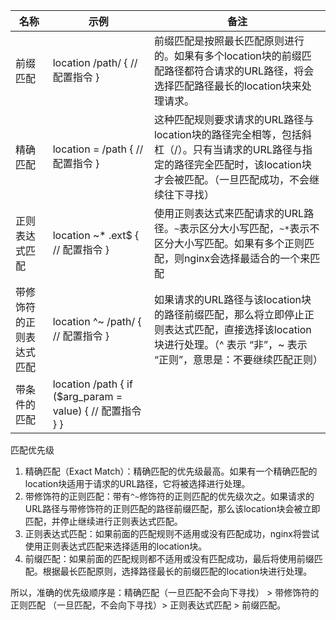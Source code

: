 | 名称                     | 示例                                  | 备注 |
| ------------------------ | ------------------------------------- | -------------------------- |
| 前缀匹配                 | location    /path/ {    // 配置指令 } | 前缀匹配是按照最长匹配原则进行的。如果有多个location块的前缀匹配路径都符合请求的URL路径，将会选择匹配路径最长的location块来处理请求。 |
| 精确匹配                 | location  =  /path {    // 配置指令 } | 这种匹配规则要求请求的URL路径与location块的路径完全相等，包括斜杠（/）。只有当请求的URL路径与指定的路径完全匹配时，该location块才会被匹配。（一旦匹配成功，不会继续往下寻找） |
| 正则表达式匹配           | location  ~*   .ext$ {    // 配置指令 } | 使用正则表达式来匹配请求的URL路径。`~`表示区分大小写匹配，`~*`表示不区分大小写匹配。如果有多个正则匹配，则nginx会选择最适合的一个来匹配 |
| 带修饰符的正则表达式匹配 | location   ^~   /path/  {    // 配置指令 } |如果请求的URL路径与该location块的路径前缀匹配，那么将立即停止正则表达式匹配，直接选择该location块进行处理。（^ 表示 “非”，~ 表示 “正则”，意思是：不要继续匹配正则）|
| 带条件的匹配 | location /path {    if ($arg_param = value) {        // 配置指令    } } |                            |

匹配优先级

1. 精确匹配（Exact Match）：精确匹配的优先级最高。如果有一个精确匹配的location块适用于请求的URL路径，它将被选择进行处理。
2. 带修饰符的正则匹配：带有`^~`修饰符的正则匹配的优先级次之。如果请求的URL路径与带修饰符的正则匹配的路径前缀匹配，那么该location块会被立即匹配，并停止继续进行正则表达式匹配。
3. 正则表达式匹配：如果前面的匹配规则不适用或没有匹配成功，nginx将尝试使用正则表达式匹配来选择适用的location块。
4. 前缀匹配：如果前面的匹配规则都不适用或没有匹配成功，最后将使用前缀匹配。根据最长匹配原则，选择路径最长的前缀匹配的location块进行处理。

所以，准确的优先级顺序是：精确匹配（一旦匹配不会向下寻找） > 带修饰符的正则匹配 （一旦匹配，不会向下寻找）> 正则表达式匹配 > 前缀匹配。
